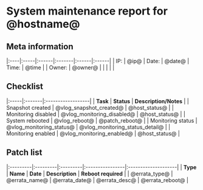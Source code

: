 # System maintenance report for @hostname@

## Meta information
|:----|:-----|:------|:-------|:------|:------|
| IP: | @ip@ | Date: | @date@ | Time: | @time |
| Owner: | @owner@ | | | | |

## Checklist
|:-----|:-------|:------------------|
| **Task** | **Status** | **Description/Notes** |
| Snapshot created | @vlog_snapshot_created@ | @host_status@ |
| Monitoring disabled | @vlog_monitoring_disabled@ | @host_status@ |
| System rebooted | @vlog_reboot@ | @patch_reboot@ |
| Monitoring status | @vlog_monitoring_status@ | @vlog_monitoring_status_detail@ |
| Monitoring enabled | @vlog_monitoring_enabled@ | @host_status@ |

## Patch list
<!--
## This is just a comment
-->
|:---------|:---------|:---------|:----------------|:--------------------|
| **Type** | **Name** | **Date** | **Description** | **Reboot required** |
| @errata_type@ | @errata_name@ | @errata_date@ | @errata_desc@ | @errata_reboot@ |


